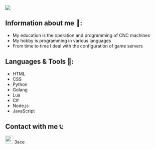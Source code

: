 <img src="https://github-readme-stats.vercel.app/api?username=3ACE-code&&show_icons=true&theme=ayu-mirage&hide=issues&custom_title=Hi%20I%27m%203ACE-code "/>

## Information about me 👋:
- My education is the operation and programming of CNC machines
- My hobby is programming in various languages
- From time to time I deal with the configuration of game servers
## Languages & Tools 🧰:
- HTML
- CSS
- Python
- Golang
- Lua
- C#
- Node.js
- JavaScript

## Contact with me 📞:
<img width="25px" src="https://imgur.com/zxQhPBV.png" /> 3ace

